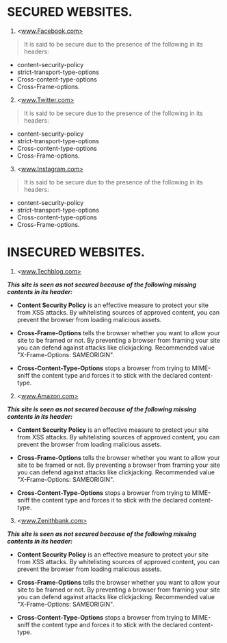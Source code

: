 # SECURED WEBSITES.  
1. <www.Facebook.com>   
>It is said to be secure due to the presence of the following in its headers:
* content-security-policy
* strict-transport-type-options
* Cross-content-type-options
* Cross-Frame-options.        

2. <www.Twitter.com>   
>It is said to be secure due to the presence of the following in its headers:
* content-security-policy
* strict-transport-type-options
* Cross-content-type-options
* Cross-Frame-options.   

3. <www.Instagram.com>   
>It is said to be secure due to the presence of the following in its headers:
* content-security-policy
* strict-transport-type-options
* Cross-content-type-options
* Cross-Frame-options.        

# INSECURED WEBSITES.   
1. <www.Techblog.com> 

***This site is seen as not secured because of the following missing contents in its header:***

* **Content Security Policy** is an effective measure to protect your site from XSS attacks. By whitelisting sources of approved content, you can prevent the browser from loading malicious assets.

* **Cross-Frame-Options** tells the browser whether you want to allow your site to be framed or not. By preventing a browser from framing your site you can defend against attacks like clickjacking. Recommended value "X-Frame-Options: SAMEORIGIN".

* **Cross-Content-Type-Options** stops a browser from trying to MIME-sniff the content type and forces it to stick with the declared content-type. 


2. <www.Amazon.com> 

***This site is seen as not secured because of the following missing contents in its header:***

* **Content Security Policy** is an effective measure to protect your site from XSS attacks. By whitelisting sources of approved content, you can prevent the browser from loading malicious assets.

* **Cross-Frame-Options** tells the browser whether you want to allow your site to be framed or not. By preventing a browser from framing your site you can defend against attacks like clickjacking. Recommended value "X-Frame-Options: SAMEORIGIN".

* **Cross-Content-Type-Options** stops a browser from trying to MIME-sniff the content type and forces it to stick with the declared content-type. 


3. <www.Zenithbank.com> 

***This site is seen as not secured because of the following missing contents in its header:***

* **Content Security Policy** is an effective measure to protect your site from XSS attacks. By whitelisting sources of approved content, you can prevent the browser from loading malicious assets.

* **Cross-Frame-Options** tells the browser whether you want to allow your site to be framed or not. By preventing a browser from framing your site you can defend against attacks like clickjacking. Recommended value "X-Frame-Options: SAMEORIGIN".

* **Cross-Content-Type-Options** stops a browser from trying to MIME-sniff the content type and forces it to stick with the declared content-type. 


